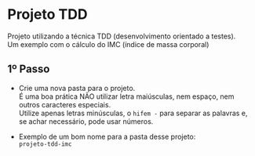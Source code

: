 # Projeto TDD
Projeto utilizando a técnica TDD (desenvolvimento orientado a testes).  
Um exemplo com o cálculo do IMC (índice de massa corporal)

## 1º Passo
- Crie uma nova pasta para o projeto.  
    É uma boa prática NÃO utilizar letra maiúsculas, nem espaço, nem outros caracteres especiais.  
    Utilize apenas letras minúsculas, o `hifem -` para separar as palavras e, se achar necessário, pode usar números.

- Exemplo de um bom nome para a pasta desse projeto:  
    `projeto-tdd-imc`